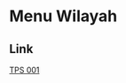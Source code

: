 # Menu Wilayah

## Link

[TPS 001](https://github.com/gigit-pemilu/pemilu-2024-92-papua-barat/tree/main/pilpres/hitung-suara/sub/92-papua-barat/sub/02-manokwari/sub/03-warmare/sub/2018-sraindabey/sub/001-tps)

